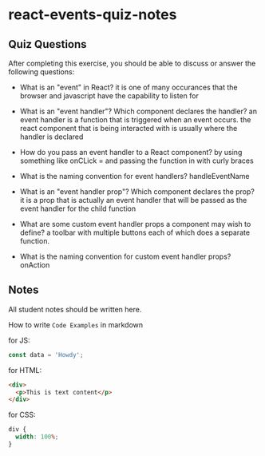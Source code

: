 # react-events-quiz-notes

## Quiz Questions

After completing this exercise, you should be able to discuss or answer the following questions:

- What is an "event" in React?
  it is one of many occurances that the browser and javascript have the capability to listen for

- What is an "event handler"? Which component declares the handler?
  an event handler is a function that is triggered when an event occurs. the react component that is being interacted with is usually where the handler is declared

- How do you pass an event handler to a React component?
  by using something like onCLick = and passing the function in with curly braces
- What is the naming convention for event handlers?
  handleEventName
- What is an "event handler prop"? Which component declares the prop?
  it is a prop that is actually an event handler that will be passed as the event handler for the child function

- What are some custom event handler props a component may wish to define?
  a toolbar with multiple buttons each of which does a separate function.

- What is the naming convention for custom event handler props?
  onAction

## Notes

All student notes should be written here.

How to write `Code Examples` in markdown

for JS:

```javascript
const data = 'Howdy';
```

for HTML:

```html
<div>
  <p>This is text content</p>
</div>
```

for CSS:

```css
div {
  width: 100%;
}
```
